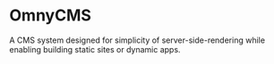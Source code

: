 # OmnyCMS

A CMS system designed for simplicity of server-side-rendering while enabling building static sites or dynamic apps.